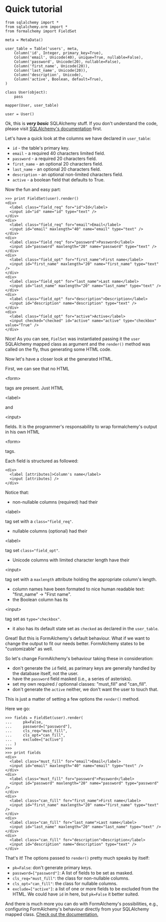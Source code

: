 # Quick tutorial #
```
from sqlalchemy import *
from sqlalchemy.orm import *
from formalchemy import FieldSet

meta = MetaData()

user_table = Table('users', meta,
    Column('id', Integer, primary_key=True),
    Column('email', Unicode(40), unique=True, nullable=False),
    Column('password', Unicode(20), nullable=False),
    Column('first_name', Unicode(20)),
    Column('last_name', Unicode(20)),
    Column('description', Unicode),
    Column('active', Boolean, default=True),
)

class User(object):
    pass

mapper(User, user_table)

user = User()
```

Ok, this is _**very basic**_ SQLAlchemy stuff. If you don't understand the code, please visit [SQLAlchemy's documentation](http://www.sqlalchemy.org/docs) first.

Let's have a quick look at the columns we have declared in `user_table`:
  * `id` - the table's primary key.
  * `email` - a required 40 characters limited field.
  * `password` - a required 20 characters field.
  * `first_name` - an optional 20 characters field.
  * `last_name` - an optional 20 characters field.
  * `description` - an optional non-limited characters field.
  * `active` - a boolean field that defaults to True.

Now the fun and easy part:

```
>>> print FieldSet(user).render()
<div>
  <label class="field_req" for="id">Id</label>
  <input id="id" name="id" type="text" />
</div>
<div>
  <label class="field_req" for="email">Email</label>
  <input id="email" maxlength="40" name="email" type="text" />
</div>
<div>
  <label class="field_req" for="password">Password</label>
  <input id="password" maxlength="20" name="password" type="text" />
</div>
<div>
  <label class="field_opt" for="first_name">First name</label>
  <input id="first_name" maxlength="20" name="first_name" type="text" />
</div>
<div>
  <label class="field_opt" for="last_name">Last name</label>
  <input id="last_name" maxlength="20" name="last_name" type="text" />
</div>
<div>
  <label class="field_opt" for="description">Description</label>
  <input id="description" name="description" type="text" />
</div>
<div>
  <label class="field_opt" for="active">Active</label>
  <input checked="checked" id="active" name="active" type="checkbox" value="True" />
</div>
```

Nice! As you can see, `FielSet` was instantiated passing it the `user` SQLAlchemy mapped class as argument and the `render()` method was called on the fly, thus generating some HTML code.

Now let's have a closer look at the generated HTML.

First, we can see that no HTML 

&lt;form&gt;

 tags are present. Just HTML 

&lt;label&gt;

 and 

&lt;input&gt;

 fields. It is the programmer's responsability to wrap formalchemy's output in his own HTML 

&lt;form&gt;

 tags.

Each field is structured as followed:

```
<div>
  <label [attributes]>Column's name</label>
  <input [attributes] />
</div>
```

Notice that:
  * non-nullable columns (required) had their 

&lt;label&gt;

 tag set with a `class="field_req"`.
  * nullable columns (optional) had their 

&lt;label&gt;

 tag set `class="field_opt"`.
  * Unicode columns with limited character length have their 

&lt;input&gt;

 tag set with a `maxlength` attribute holding the appropriate column's length.
  * column names have been formated to nice human readable text: "first\_name" -> "First name".
  * the Boolean column has its 

&lt;input&gt;

 tag set as `type="checkbox"`.
  * it also has its default state set as `checked` as declared in the `user_table`.

Great! But this is FormAlchemy's default behaviour. What if we want to change the output to fit our needs better. FormAlchemy states to be "customizable" as well.

So let's change FormAlchemy's behaviour taking these in consideration:
  * don't generate the `id` field, as parimary keys are generally handled by the database itself, not the user.
  * have the `password` field masked (i.e., a series of asterisks).
  * set my own required / optionnal classes: "must\_fill" and "can\_fill".
  * don't generate the `active` neither, we don't want the user to touch that.

This is just a matter of setting a few options the `render()` method.

Here we go:

```
>>> fields = FieldSet(user).render(
...     pk=False,
...     password=["password"],
...     cls_req="must_fill",
...     cls_opt="can_fill",
...     exclude=["active"]
... )
>>>
>>> print fields
<div>
  <label class="must_fill" for="email">Email</label>
  <input id="email" maxlength="40" name="email" type="text" />
</div>
<div>
  <label class="must_fill" for="password">Password</label>
  <input id="password" maxlength="20" name="password" type="password" />
</div>
<div>
  <label class="can_fill" for="first_name">First name</label>
  <input id="first_name" maxlength="20" name="first_name" type="text" />
</div>
<div>
  <label class="can_fill" for="last_name">Last name</label>
  <input id="last_name" maxlength="20" name="last_name" type="text" />
</div>
<div>
  <label class="can_fill" for="description">Description</label>
  <input id="description" name="description" type="text" />
</div>
```

That's it! The options passed to `render()` pretty much speaks by itself:
  * `pk=False`: don't generate primary keys.
  * `password=["password"]`: A list of fields to be set as masked.
  * `cls_req="must_fill"`: the class for non-nullable columns.
  * `cls_opt="can_fill"`: the class for nullable columns.
  * `exclude=["active"]`: a list of one or more fields to be excluded from the HTML. We could have `id` in here, but `pk=False` it better suited.

And there is much more you can do with FormAlchemy's possibilities, e.g., configuring FormAlchemy's behaviour directly from your SQLAlchemy mapped class. [Check out the documentation.](http://code.google.com/p/formalchemy/wiki/Documentation)